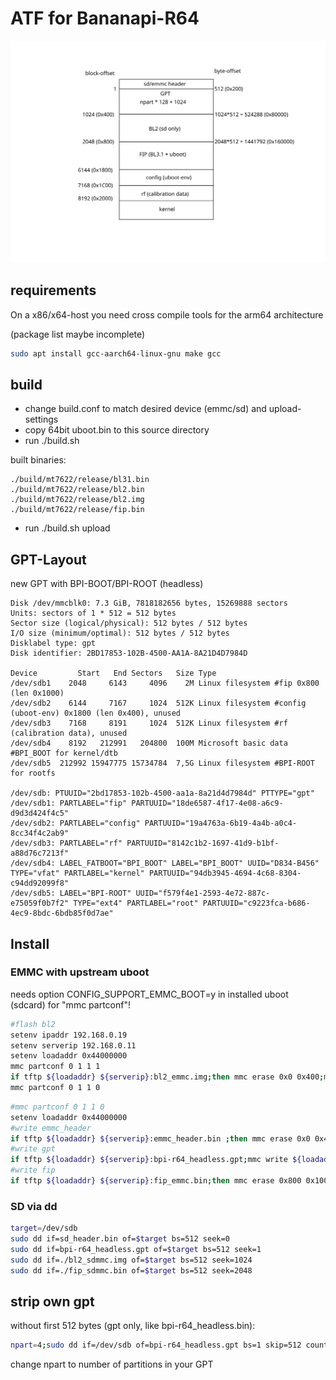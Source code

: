 # ATF for Bananapi-R64

<img src="bpi-r64-storage.svg">

## requirements

On a x86/x64-host you need cross compile tools for the arm64 architecture

(package list maybe incomplete)

```sh
sudo apt install gcc-aarch64-linux-gnu make gcc
```

## build

- change build.conf to match desired device (emmc/sd) and upload-settings
- copy 64bit uboot.bin to this source directory
- run ./build.sh

built binaries:

```
./build/mt7622/release/bl31.bin
./build/mt7622/release/bl2.bin
./build/mt7622/release/bl2.img
./build/mt7622/release/fip.bin
```
- run ./build.sh upload

## GPT-Layout

new GPT with BPI-BOOT/BPI-ROOT (headless)
```
Disk /dev/mmcblk0: 7.3 GiB, 7818182656 bytes, 15269888 sectors
Units: sectors of 1 * 512 = 512 bytes
Sector size (logical/physical): 512 bytes / 512 bytes
I/O size (minimum/optimal): 512 bytes / 512 bytes
Disklabel type: gpt
Disk identifier: 2BD17853-102B-4500-AA1A-8A21D4D7984D

Device         Start   End Sectors   Size Type
/dev/sdb1    2048     6143     4096    2M Linux filesystem #fip 0x800 (len 0x1000)
/dev/sdb2    6144     7167     1024  512K Linux filesystem #config (uboot-env) 0x1800 (len 0x400), unused
/dev/sdb3    7168     8191     1024  512K Linux filesystem #rf (calibration data), unused
/dev/sdb4    8192   212991   204800  100M Microsoft basic data #BPI_BOOT for kernel/dtb
/dev/sdb5  212992 15947775 15734784  7,5G Linux filesystem #BPI-ROOT for rootfs

/dev/sdb: PTUUID="2bd17853-102b-4500-aa1a-8a21d4d7984d" PTTYPE="gpt"
/dev/sdb1: PARTLABEL="fip" PARTUUID="18de6587-4f17-4e08-a6c9-d9d3d424f4c5"
/dev/sdb2: PARTLABEL="config" PARTUUID="19a4763a-6b19-4a4b-a0c4-8cc34f4c2ab9"
/dev/sdb3: PARTLABEL="rf" PARTUUID="8142c1b2-1697-41d9-b1bf-a88d76c7213f"
/dev/sdb4: LABEL_FATBOOT="BPI_BOOT" LABEL="BPI_BOOT" UUID="D834-B456" TYPE="vfat" PARTLABEL="kernel" PARTUUID="94db3945-4694-4c68-8304-c94dd92099f8"
/dev/sdb5: LABEL="BPI-ROOT" UUID="f579f4e1-2593-4e72-887c-e75059f0b7f2" TYPE="ext4" PARTLABEL="root" PARTUUID="c9223fca-b686-4ec9-8bdc-6bdb85f0d7ae"

```
## Install

### EMMC with upstream uboot

needs option CONFIG_SUPPORT_EMMC_BOOT=y in installed uboot (sdcard) for "mmc partconf"!

```sh
#flash bl2
setenv ipaddr 192.168.0.19
setenv serverip 192.168.0.11
setenv loadaddr 0x44000000
mmc partconf 0 1 1 1
if tftp ${loadaddr} ${serverip}:bl2_emmc.img;then mmc erase 0x0 0x400;mmc write ${loadaddr} 0x0 0x400;fi
mmc partconf 0 1 1 0
```
```sh
#mmc partconf 0 1 1 0
setenv loadaddr 0x44000000
#write emmc_header
if tftp ${loadaddr} ${serverip}:emmc_header.bin ;then mmc erase 0x0 0x400;mmc write ${loadaddr} 0x0 0x400;fi
#write gpt
if tftp ${loadaddr} ${serverip}:bpi-r64_headless.gpt;mmc write ${loadaddr} 0x1 0x3FF; fi
#write fip
if tftp ${loadaddr} ${serverip}:fip_emmc.bin;then mmc erase 0x800 0x1000;mmc write ${loadaddr} 0x800 0x1000;fi
```

### SD via dd
```sh
target=/dev/sdb
sudo dd if=sd_header.bin of=$target bs=512 seek=0
sudo dd if=bpi-r64_headless.gpt of=$target bs=512 seek=1
sudo dd if=./bl2_sdmmc.img of=$target bs=512 seek=1024
sudo dd if=./fip_sdmmc.bin of=$target bs=512 seek=2048
```

## strip own gpt

without first 512 bytes (gpt only, like bpi-r64_headless.bin):

```sh
npart=4;sudo dd if=/dev/sdb of=bpi-r64_headless.gpt bs=1 skip=512 count=$(( $npart*128 +1024 ))
```
change npart to number of partitions in your GPT
